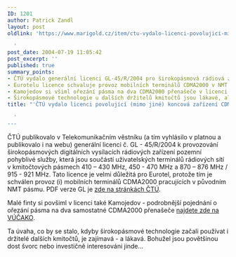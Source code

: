```yaml
---
ID: 1201
author: Patrick Zandl
layout: post
oldlink: 'https://www.marigold.cz/item/ctu-vydalo-licenci-povolujici-mimo-jine-koncova-zarizeni-cdma2000

  '
post_date: 2004-07-19 11:05:42
post_excerpt: ''
published: true
summary_points:
- ČTÚ vydalo generální licenci GL-45/R/2004 pro širokopásmová rádiová zařízení.
- Eurotelu licence schvaluje provoz mobilních terminálů CDMA2000 v NMT pásmu.
- Kamojedov si všiml ořezání pásma na dva CDMA2000 přenašeče v licenci.
- Širokopásmové technologie u dalších držitelů kmitočtů jsou lákavé, ale nereálné.
title: "'ČTÚ vydalo licenci povolující (mimo jiné) koncová zařízení CDMA2000"

  '
---
```


<p>
ČTÚ publikovalo v Telekomunikačním věstníku (a tím vyhlásilo v platnou a publikovalo i na webu)
generální licenci č. GL - 45/R/2004
k provozování širokopásmových digitálních vysílacích rádiových zařízení pozemní pohyblivé
služby, která jsou součástí uživatelských terminálů rádiových sítí v kmitočtových pásmech
410 &#8211; 430 MHz, 450 - 470 MHz a 870 &#8211; 876 MHz / 915 - 921 MHz. Tato licence je velmi důležitá pro Eurotel, protože tím je schválen provoz (i) mobilních terminálů CDMA2000 pracujících v původním NMT pásmu. PDF verze GL je <a href="http://www.ctu.cz/art.php?iSearch=&amp;iArt=427">zde na stránkách ČTÚ</a>. </p>

<p>
Malé finty si povšiml v licenci také Kamojedov - podrobnější pojednání o ořezání pásma na dva samostatné CDMA2000 přenašeče <a href="http://vucako.bloguje.cz/53738_item.php">najdete zde na VÚČAKO</a>.</p>

<p>
Ta úvaha, co by se stalo, kdyby širokopásmové technologie začali používat i držitelé dalších kmitočtů, je zajímavá - a lákavá. Bohužel jsou povětšinou dost švorc nebo investičně interesováni jinde...
</p>